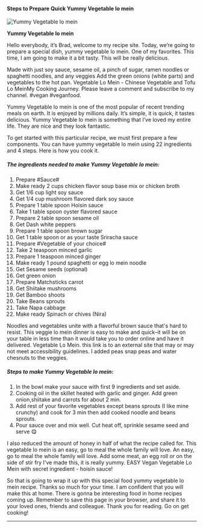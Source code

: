             

#### Steps to Prepare Quick Yummy Vegetable lo mein

![Yummy Vegetable lo mein](https://img-global.cpcdn.com/recipes/56ae5f36c75b1493/751x532cq70/yummy-vegetable-lo-mein-recipe-main-photo.jpg)

**Yummy Vegetable lo mein**

Hello everybody, it’s Brad, welcome to my recipe site. Today, we’re going to prepare a special dish, yummy vegetable lo mein. One of my favorites. This time, I am going to make it a bit tasty. This will be really delicious.

Made with just soy sauce, sesame oil, a pinch of sugar, ramen noodles or spaghetti noodles, and any veggies Add the green onions (white parts) and vegetables to the hot pan. Vegetable Lo Mein - Chinese Vegetable and Tofu Lo MeinMy Cooking Journey. Please leave a comment and subscribe to my channel. #vegan #veganfood.

Yummy Vegetable lo mein is one of the most popular of recent trending meals on earth. It is enjoyed by millions daily. It’s simple, it is quick, it tastes delicious. Yummy Vegetable lo mein is something that I’ve loved my entire life. They are nice and they look fantastic.

To get started with this particular recipe, we must first prepare a few components. You can have yummy vegetable lo mein using 22 ingredients and 4 steps. Here is how you cook it.

##### The ingredients needed to make Yummy Vegetable lo mein:

1.  Prepare #Sauce#
2.  Make ready 2 cups chicken flavor soup base mix or chicken broth
3.  Get 1/6 cup light soy sauce
4.  Get 1/4 cup mushroom flavored dark soy sauce
5.  Prepare 1 table spoon Hoisin sauce
6.  Take 1 table spoon oyster flavored sauce
7.  Prepare 2 table spoon sesame oil
8.  Get Dash white peppers
9.  Prepare 1 table spoon brown sugar
10.  Get 1 table spoon or as your taste Sriracha sauce
11.  Prepare #Vegetable of your choice#
12.  Take 2 teaspoon minced garlic
13.  Prepare 1 teaspoon minced ginger
14.  Make ready 1 pound spaghetti or egg lo mein noodle
15.  Get Sesame seeds (optional)
16.  Get green onion
17.  Prepare Matchsticks carrot
18.  Get Shiitake mushrooms
19.  Get Bamboo shoots
20.  Take Beans sprouts
21.  Take Napa cabbage
22.  Make ready Spinach or chives (Nira)

Noodles and vegetables unite with a flavorful brown sauce that's hard to resist. This veggie lo mein dinner is easy to make and quick–it will be on your table in less time than it would take you to order online and have it delivered. Vegetable Lo Mein. this link is to an external site that may or may not meet accessibility guidelines. I added peas snap peas and water chesnuts to the veggies.

##### Steps to make Yummy Vegetable lo mein:

1.  In the bowl make your sauce with first 9 ingredients and set aside.
2.  Cooking oil in the skillet heated with garlic and ginger. Add green onion,shiitake and carrots for about 2 min.
3.  Add rest of your favorite vegetables except beans sprouts (I like mine crunchy) and cook for 3 min then add cooked noodle and beans sprouts.
4.  Pour sauce over and mix well. Cut heat off, sprinkle sesame seed and serve 😋

I also reduced the amount of honey in half of what the recipe called for. This vegetable lo mein is an easy, go to meal the whole family will love. An easy, go to meal the whole family will love. Add some meat, an egg roll or on the side of stir fry I've made this, it is really yummy. EASY Vegan Vegetable Lo Mein with secret ingredient - hoisin sauce!

So that is going to wrap it up with this special food yummy vegetable lo mein recipe. Thanks so much for your time. I am confident that you will make this at home. There is gonna be interesting food in home recipes coming up. Remember to save this page in your browser, and share it to your loved ones, friends and colleague. Thank you for reading. Go on get cooking!

* * *